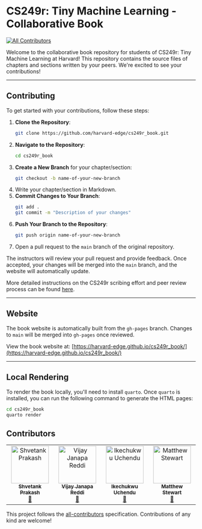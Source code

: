 # CS249r: Tiny Machine Learning - Collaborative Book

[![All Contributors](https://img.shields.io/github/all-contributors/harvard-edge/cs249r_book?color=ee8449&style=flat-square)](#contributors)

Welcome to the collaborative book repository for students of CS249r: Tiny Machine Learning at Harvard! This repository
contains the source files of chapters and sections written by your peers. We're excited to see your contributions!

---

## Contributing

To get started with your contributions, follow these steps:

1. **Clone the Repository**:
    ```bash
    git clone https://github.com/harvard-edge/cs249r_book.git
    ```
2. **Navigate to the Repository**:
    ```bash
    cd cs249r_book
    ```
3. **Create a New Branch** for your chapter/section:
    ```bash
    git checkout -b name-of-your-new-branch
    ```
4. Write your chapter/section in Markdown.
5. **Commit Changes to Your Branch**:
    ```bash
    git add .
    git commit -m "Description of your changes"
    ```
6. **Push Your Branch to the Repository**:
    ```bash
    git push origin name-of-your-new-branch
    ```
7. Open a pull request to the `main` branch of the original repository.

The instructors will review your pull request and provide feedback. Once accepted, your changes will be merged into
the `main` branch, and the website will automatically update.

More detailed instructions on the CS249r scribing effort and peer review process can be found [here](https://docs.google.com/document/d/1izDoWwFLnV8XK2FYCl23_9KYL_7EQ5OWLo-PCNUGle0).

---

## Website

The book website is automatically built from the `gh-pages` branch. Changes to `main` will be merged into `gh-pages`
once reviewed.

View the book website at: [https://harvard-edge.github.io/cs249r_book/](https://harvard-edge.github.io/cs249r_book/)

---

## Local Rendering

To render the book locally, you'll need to install `quarto`. Once `quarto` is installed, you can run the following
command to generate the HTML pages:

```bash
cd cs249r_book
quarto render
```

## Contributors

<!-- ALL-CONTRIBUTORS-LIST:START - Do not remove or modify this section -->
<!-- prettier-ignore-start -->
<!-- markdownlint-disable -->
<table>
  <tbody>
    <tr>
      <td align="center" valign="top" width="14.28%"><a href="https://github.com/ShvetankPrakash"><img src="https://avatars.githubusercontent.com/ShvetankPrakash?s=100" width="100px;" alt="Shvetank Prakash"/><br /><sub><b>Shvetank Prakash</b></sub></a><br /><a href="https=//github.com/harvard-edge/cs249r_book/commits?author=ShvetankPrakash" title="Documentation">📖</a></td>
      <td align="center" valign="top" width="14.28%"><a href="https://github.com/jveejay"><img src="https://avatars.githubusercontent.com/jveejay?s=100" width="100px;" alt="Vijay Janapa Reddi"/><br /><sub><b>Vijay Janapa Reddi</b></sub></a><br /><a href="https=//github.com/harvard-edge/cs249r_book/commits?author=jveejay" title="Documentation">📖</a></td>
      <td align="center" valign="top" width="14.28%"><a href="https://github.com/uchendui"><img src="https://avatars.githubusercontent.com/uchendui?s=100" width="100px;" alt="Ikechukwu Uchendu"/><br /><sub><b>Ikechukwu Uchendu</b></sub></a><br /><a href="https=//github.com/harvard-edge/cs249r_book/commits?author=uchendui" title="Documentation">📖</a></td>
      <td align="center" valign="top" width="14.28%"><a href="https://github.com/mpstewart1"><img src="https://avatars.githubusercontent.com/mpstewart1?s=100" width="100px;" alt="Matthew Stewart"/><br /><sub><b>Matthew Stewart</b></sub></a><br /><a href="https=//github.com/harvard-edge/cs249r_book/commits?author=mpstewart1" title="Documentation">📖</a></td>
    </tr>
  </tbody>
</table>

<!-- markdownlint-restore -->
<!-- prettier-ignore-end -->

<!-- ALL-CONTRIBUTORS-LIST:END -->

This project follows the [all-contributors](https://allcontributors.org) specification. Contributions of any kind are welcome!
